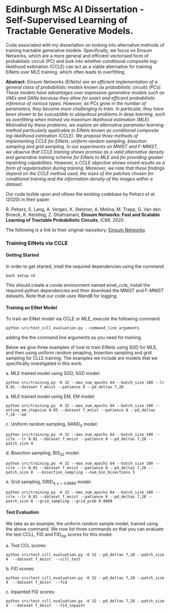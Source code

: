 # Edinburgh MSc AI Dissertation - Self-Supervised Learning of Tractable Generative Models.

Code associated with my dissertation on looking into alternative methods of training tractable generative models. Specifically, we focus on Einsum Networks, which are a more general and efficient vectorised form of probablistic circuit (PC) and look into whether conditional composite log-likelihood estimation (CCLE) can act as a viable alternative for training EiNets over MLE training, which often leads to overfitting.

**Abstract**: *Einsum Networks (EiNets) are an efficient implementation of a general class of probabilistic models known as probabilistic circuits (PCs). These models have advantages over expressive generative models such as VAEs and GANs because they allow for exact and efficient probabilistic inference of various types. However, as PCs grow in the number of parameters, they become more challenging to train. In particular, they have been shown to be susceptible to ubiquitous problems in deep learning, such as overfitting when trained via maximum likelihood estimation (MLE). Motivated by these problems, we explore an alternative parameter learning method particularly applicable to EiNets known as conditional composite log-likelihood estimation (CCLE). We propose three methods of implementing CCLE for EiNets: uniform random sampling, bisection sampling and grid sampling. In our experiments on MNIST and F-MNIST, we observe that CCLE training shows promise as a valid alternative density and generative training scheme for EiNets to MLE and for providing greater inpainting capabilities. However, a CCLE objective shows mixed results as a form of regularisation during training. Moreover, we note that these findings depend on the CCLE method used, the sizes of the patches chosen for conditional training and the information density of the images within a dataset.*

Our code builds upon and utlises the existing codebase by Peharz *et al.* (2020) in their paper:

R. Peharz, S. Lang, A. Vergari, K. Stelzner, A. Molina, M. Trapp, G. Van den Broeck, K. Kersting, Z. Ghahramani,
**Einsum Networks: Fast and Scalable Learning of Tractable Probabilistic Circuits**,
*ICML 2020*.

The following is a link to their original repository: [Einsum Networks](https://github.com/cambridge-mlg/EinsumNetworks)

### Training EiNets via CCLE

#### Getting Started

In order to get started, intall the required dependencies using the command

```
bash setup.sh
```

This should create a conda environment named einet_ccle, install the required python dependencies and then download the MNIST and F-MNIST datasets. Note that our code uses WandB for logging.


#### Training an EiNet Model
To train an EiNet model via CCLE or MLE, execute the following command 
```
python src/test_ccll_evaluation.py --command_line_arguments
```
adding the the command line arguments as you need for training. 

Below we give three examples of how to train EiNets using SGD for MLE, and then using uniform random smapling, bisection sampling and grid sampling for CLLE training. The examples we include are models that we specifically investigated in this work.

   a. MLE trained model using SGD, $\text{SGD}$ model:


    python src/training.py -K 32 --max_num_epochs 64 --batch_size 100 --lr 0.01 --dataset f_mnist --patience 8 --pd_deltas 7,28

   
   a. MLE trained model using EM, $\text{EM}$ model:


    python src/training.py -K 32 --max_num_epochs 64 --batch_size 100 --online_em_stepsize 0.05 --dataset f_mnist --patience 8 --pd_deltas 7,28 --em
         

   c. Uniform random sampling, $\text{RAND}_4$ model:

    
    python src/training.py -K 32 --max_num_epochs 64 --batch_size 100 --ccle --lr 0.01 --dataset f_mnist --patience 8 --pd_deltas 7,28 --patch_size 4
    

   d. Bisection sampling, $\text{BIS}_{32}$ model:

    
    python src/training.py -K 32 --max_num_epochs 64 --batch_size 100 --ccle --lr 0.01 --dataset f_mnist --patience 8 --pd_deltas 7,28 --patch_size 8  --bisection_sampling --num_bin_bisections 5
    

   e. Grid sampling, $\text{GRID}_{4, \gamma = 0.8889}$ model:

    
    python src/training.py -K 32 --max_num_epochs 64 --batch_size 100 --ccle --lr 0.01 --dataset f_mnist --patience 8 --pd_deltas 7,28 --patch_size 8 --grid_sampling --grid_prob 0.8889
    

#### Test Evaluation
We take as an example, the uniform random sample model, trained using the above command. We now list three commands so that you can evaluate the test CCLL, $\text{FID}$ and $\text{FID}_{inp}$ scores for this model.

   a. Test CCL scores:


    python src/test_ccll_evaluation.py -K 32 --pd_deltas 7,28 --patch_size 4  --dataset f_mnist  --ccll_test
         

   b. FID scores:

    
    python src/test_ccll_evaluation.py -K 32 --pd_deltas 7,28 --patch_size 4  --dataset f_mnist  --fid
    

   c. Inpainted FID scores:

    
    python src/test_ccll_evaluation.py -K 32 --pd_deltas 7,28 --patch_size 4  --dataset f_mnist  --fid_inpaint
    







